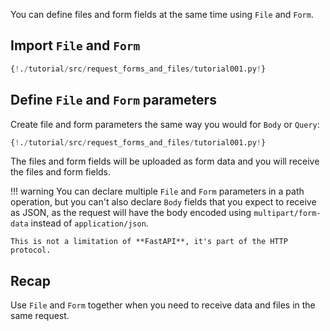 You can define files and form fields at the same time using `File` and `Form`.

## Import `File` and `Form`

```Python hl_lines="1"
{!./tutorial/src/request_forms_and_files/tutorial001.py!}
```

## Define `File` and `Form` parameters

Create file and form parameters the same way you would for `Body` or `Query`:

```Python hl_lines="7"
{!./tutorial/src/request_forms_and_files/tutorial001.py!}
```

The files and form fields will be uploaded as form data and you will receive the files and form fields.

!!! warning
    You can declare multiple `File` and `Form` parameters in a path operation, but you can't also declare `Body` fields that you expect to receive as JSON, as the request will have the body encoded using `multipart/form-data` instead of `application/json`.

    This is not a limitation of **FastAPI**, it's part of the HTTP protocol.

## Recap

Use `File` and `Form` together when you need to receive data and files in the same request.

